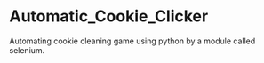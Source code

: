# Automatic_Cookie_Clicker
Automating cookie cleaning game using python by a module called selenium.
